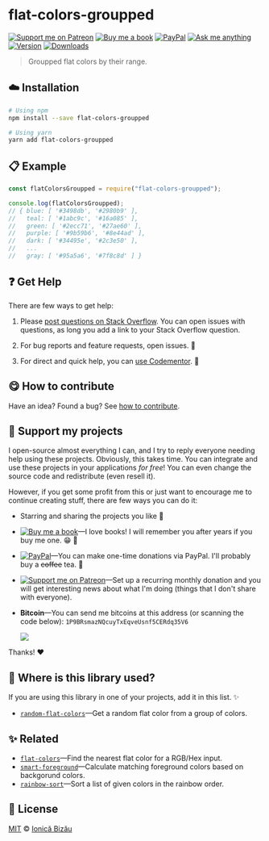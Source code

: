 <!-- Please do not edit this file. Edit the `blah` field in the `package.json` instead. If in doubt, open an issue. -->


# flat-colors-groupped

 [![Support me on Patreon][badge_patreon]][patreon] [![Buy me a book][badge_amazon]][amazon] [![PayPal][badge_paypal_donate]][paypal-donations] [![Ask me anything](https://img.shields.io/badge/ask%20me-anything-1abc9c.svg)](https://github.com/IonicaBizau/ama) [![Version](https://img.shields.io/npm/v/flat-colors-groupped.svg)](https://www.npmjs.com/package/flat-colors-groupped) [![Downloads](https://img.shields.io/npm/dt/flat-colors-groupped.svg)](https://www.npmjs.com/package/flat-colors-groupped)

> Groupped flat colors by their range.

## :cloud: Installation

```sh
# Using npm
npm install --save flat-colors-groupped

# Using yarn
yarn add flat-colors-groupped
```


## :clipboard: Example



```js
const flatColorsGroupped = require("flat-colors-groupped");

console.log(flatColorsGroupped);
// { blue: [ '#3498db', '#2980b9' ],
//   teal: [ '#1abc9c', '#16a085' ],
//   green: [ '#2ecc71', '#27ae60' ],
//   purple: [ '#9b59b6', '#8e44ad' ],
//   dark: [ '#34495e', '#2c3e50' ],
//   ...
//   gray: [ '#95a5a6', '#7f8c8d' ] }
```



## :question: Get Help

There are few ways to get help:

 1. Please [post questions on Stack Overflow](https://stackoverflow.com/questions/ask). You can open issues with questions, as long you add a link to your Stack Overflow question.
 2. For bug reports and feature requests, open issues. :bug:

 3. For direct and quick help, you can [use Codementor](https://www.codementor.io/johnnyb). :rocket:



## :yum: How to contribute
Have an idea? Found a bug? See [how to contribute][contributing].


## :sparkling_heart: Support my projects

I open-source almost everything I can, and I try to reply everyone needing help using these projects. Obviously,
this takes time. You can integrate and use these projects in your applications *for free*! You can even change the source code and redistribute (even resell it).

However, if you get some profit from this or just want to encourage me to continue creating stuff, there are few ways you can do it:

 - Starring and sharing the projects you like :rocket:
 - [![Buy me a book][badge_amazon]][amazon]—I love books! I will remember you after years if you buy me one. :grin: :book:
 - [![PayPal][badge_paypal]][paypal-donations]—You can make one-time donations via PayPal. I'll probably buy a ~~coffee~~ tea. :tea:
 - [![Support me on Patreon][badge_patreon]][patreon]—Set up a recurring monthly donation and you will get interesting news about what I'm doing (things that I don't share with everyone).
 - **Bitcoin**—You can send me bitcoins at this address (or scanning the code below): `1P9BRsmazNQcuyTxEqveUsnf5CERdq35V6`

    ![](https://i.imgur.com/z6OQI95.png)

Thanks! :heart:


## :dizzy: Where is this library used?
If you are using this library in one of your projects, add it in this list. :sparkles:


 - [`random-flat-colors`](https://github.com/IonicaBizau/random-flat-colors#readme)—Get a random flat color from a group of colors.

## :sparkles: Related

 - [`flat-colors`](https://github.com/IonicaBizau/flat-colors.js)—Find the nearest flat color for a RGB/Hex input.
 - [`smart-foreground`](https://github.com/IonicaBizau/smart-foreground#readme)—Calculate matching foreground colors based on backgorund colors.
 - [`rainbow-sort`](https://github.com/IonicaBizau/rainbow-sort#readme)—Sort a list of given colors in the rainbow order.



## :scroll: License

[MIT][license] © [Ionică Bizău][website]

[badge_patreon]: http://ionicabizau.github.io/badges/patreon.svg
[badge_amazon]: http://ionicabizau.github.io/badges/amazon.svg
[badge_paypal]: http://ionicabizau.github.io/badges/paypal.svg
[badge_paypal_donate]: http://ionicabizau.github.io/badges/paypal_donate.svg
[patreon]: https://www.patreon.com/ionicabizau
[amazon]: http://amzn.eu/hRo9sIZ
[paypal-donations]: https://www.paypal.com/cgi-bin/webscr?cmd=_s-xclick&hosted_button_id=RVXDDLKKLQRJW
[donate-now]: http://i.imgur.com/6cMbHOC.png

[license]: http://showalicense.com/?fullname=Ionic%C4%83%20Biz%C4%83u%20%3Cbizauionica%40gmail.com%3E%20(https%3A%2F%2Fionicabizau.net)&year=2016#license-mit
[website]: https://ionicabizau.net
[contributing]: /CONTRIBUTING.md
[docs]: /DOCUMENTATION.md
